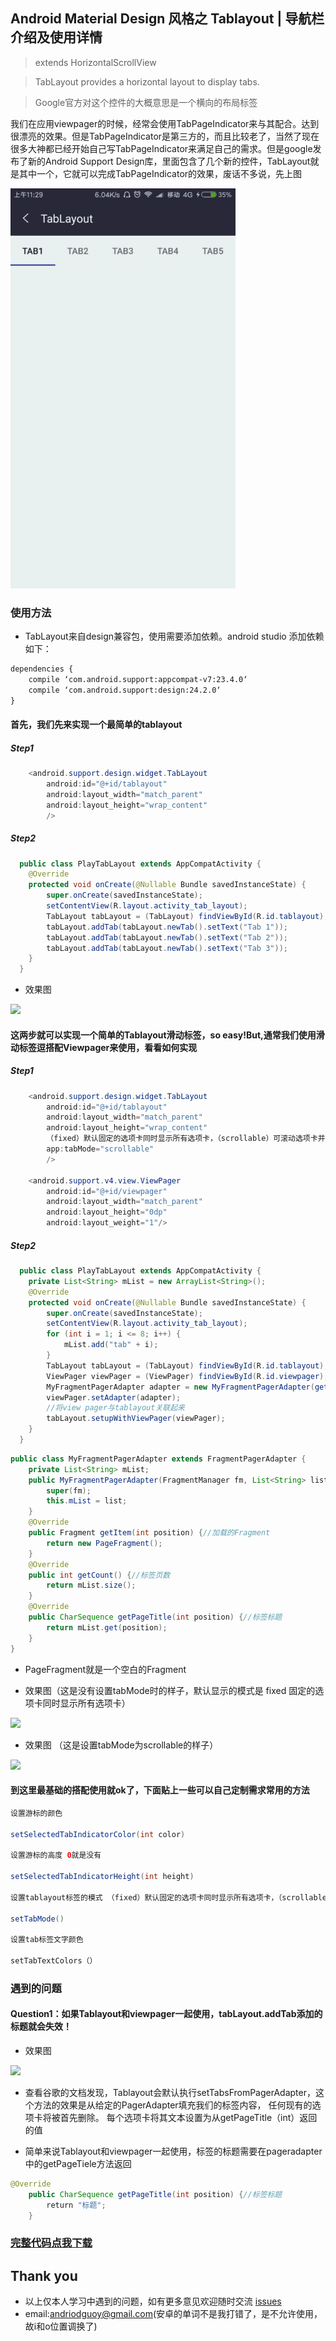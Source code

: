## Android Material Design 风格之 Tablayout | 导航栏 介绍及使用详情

> extends HorizontalScrollView

> TabLayout provides a horizontal layout to display tabs.

> Google官方对这个控件的大概意思是一个横向的布局标签

我们在应用viewpager的时候，经常会使用TabPageIndicator来与其配合。达到很漂亮的效果。但是TabPageIndicator是第三方的，而且比较老了，当然了现在很多大神都已经开始自己写TabPageIndicator来满足自己的需求。但是google发布了新的Android Support Design库，里面包含了几个新的控件，TabLayout就是其中一个，它就可以完成TabPageIndicator的效果，废话不多说，先上图

![](https://github.com/CoderGuoy/Android-Material-Design/blob/master/screenshots/tablayout00.gif)

### 使用方法

- TabLayout来自design兼容包，使用需要添加依赖。android studio 添加依赖如下：
```xml
dependencies {
    compile ‘com.android.support:appcompat-v7:23.4.0‘
    compile ‘com.android.support:design:24.2.0‘
}
```

#### 首先，我们先来实现一个最简单的tablayout

##### Step1

```java
    <android.support.design.widget.TabLayout
        android:id="@+id/tablayout"
        android:layout_width="match_parent"
        android:layout_height="wrap_content"
        />
```
##### Step2

```java
  public class PlayTabLayout extends AppCompatActivity {
    @Override
    protected void onCreate(@Nullable Bundle savedInstanceState) {
        super.onCreate(savedInstanceState);
        setContentView(R.layout.activity_tab_layout);
        TabLayout tabLayout = (TabLayout) findViewById(R.id.tablayout);
        tabLayout.addTab(tabLayout.newTab().setText("Tab 1"));
        tabLayout.addTab(tabLayout.newTab().setText("Tab 2"));
        tabLayout.addTab(tabLayout.newTab().setText("Tab 3"));
    }
  }
```
- 效果图

![](https://github.com/CoderGuoy/MetalDesign/blob/master/screenshots/tablayout01.gif)

#### 这两步就可以实现一个简单的Tablayout滑动标签，so easy!But,通常我们使用滑动标签逗搭配Viewpager来使用，看看如何实现

##### Step1

```java
    <android.support.design.widget.TabLayout
        android:id="@+id/tablayout"
        android:layout_width="match_parent"
        android:layout_height="wrap_content"
        （fixed）默认固定的选项卡同时显示所有选项卡，（scrollable）可滚动选项卡并且可以包含较长的选项卡标签和更大数量
        app:tabMode="scrollable"  
        />

    <android.support.v4.view.ViewPager
        android:id="@+id/viewpager"
        android:layout_width="match_parent"
        android:layout_height="0dp"
        android:layout_weight="1"/>
```

##### Step2

```java
  public class PlayTabLayout extends AppCompatActivity {
    private List<String> mList = new ArrayList<String>();
    @Override
    protected void onCreate(@Nullable Bundle savedInstanceState) {
        super.onCreate(savedInstanceState);
        setContentView(R.layout.activity_tab_layout);
        for (int i = 1; i <= 8; i++) {
            mList.add("tab" + i);
        }
        TabLayout tabLayout = (TabLayout) findViewById(R.id.tablayout);
        ViewPager viewPager = (ViewPager) findViewById(R.id.viewpager);
        MyFragmentPagerAdapter adapter = new MyFragmentPagerAdapter(getSupportFragmentManager(), mList);
        viewPager.setAdapter(adapter);
        //将view pager与tablayout关联起来
        tabLayout.setupWithViewPager(viewPager);
    }
  }
```

```java
public class MyFragmentPagerAdapter extends FragmentPagerAdapter {
    private List<String> mList;
    public MyFragmentPagerAdapter(FragmentManager fm, List<String> list) {
        super(fm);
        this.mList = list;
    }
    @Override
    public Fragment getItem(int position) {//加载的Fragment
        return new PageFragment();
    }
    @Override
    public int getCount() {//标签页数
        return mList.size();
    }
    @Override
    public CharSequence getPageTitle(int position) {//标签标题
        return mList.get(position);
    }
}

```
- PageFragment就是一个空白的Fragment

- 效果图（这是没有设置tabMode时的样子，默认显示的模式是 fixed 固定的选项卡同时显示所有选项卡）

![](https://github.com/CoderGuoy/MetalDesign/blob/master/screenshots/tablayout03.gif)

- 效果图 （这是设置tabMode为scrollable的样子）

![](https://github.com/CoderGuoy/MetalDesign/blob/master/screenshots/tablayout02.gif)


#### 到这里最基础的搭配使用就ok了，下面贴上一些可以自己定制需求常用的方法

```java
设置游标的颜色

setSelectedTabIndicatorColor(int color)

设置游标的高度 0就是没有

setSelectedTabIndicatorHeight(int height)

设置tablayout标签的模式 （fixed）默认固定的选项卡同时显示所有选项卡，（scrollable）可滚动选项卡并且可以包含较长的选项卡标签和更大数量

setTabMode()

设置tab标签文字颜色

setTabTextColors（）

```

### 遇到的问题

#### Question1：如果Tablayout和viewpager一起使用，tabLayout.addTab添加的标题就会失效！

- 效果图

![](https://github.com/CoderGuoy/MetalDesign/blob/master/screenshots/tablayout04.gif)

- 查看谷歌的文档发现，Tablayout会默认执行setTabsFromPagerAdapter，这个方法的效果是从给定的PagerAdapter填充我们的标签内容，
任何现有的选项卡将被首先删除。 每个选项卡将其文本设置为从getPageTitle（int）返回的值

- 简单来说Tablayout和viewpager一起使用，标签的标题需要在pageradapter中的getPageTiele方法返回

```java
@Override
    public CharSequence getPageTitle(int position) {//标签标题
        return "标题";
    }

```

### [完整代码点我下载](https://github.com/CoderGuoy/Coder)

## Thank you

- 以上仅本人学习中遇到的问题，如有更多意见欢迎随时交流 [issues](https://github.com/CoderGuoy/MetalDesign/issues/1)
- email:andriodguoy@gmail.com(安卓的单词不是我打错了，是不允许使用，故i和o位置调换了)

